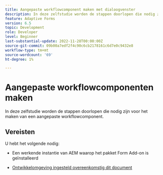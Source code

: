 ```yaml
---
title: Aangepaste workflowcomponent maken met dialoogvenster
description: In deze zelfstudie worden de stappen doorlopen die nodig zijn voor het maken van een aangepaste workflowcomponent.
feature: Adaptive Forms
version: 6.5
topic: Development
role: Developer
level: Beginner
last-substantial-update: 2022-11-28T00:00:00Z
source-git-commit: 09b00a7edf2f4c90c6cb2178161c6d7e0c9432e8
workflow-type: tm+mt
source-wordcount: '69'
ht-degree: 1%

---
```


# Aangepaste workflowcomponenten maken

In deze zelfstudie worden de stappen doorlopen die nodig zijn voor het maken van een aangepaste workflowcomponent.

## Vereisten

U hebt het volgende nodig:

* Een werkende instantie van AEM waarop het pakket Form Add-on is geïnstalleerd

* [Ontwikkelomgeving ingesteld overeenkomstig dit document](https://experienceleague.adobe.com/docs/experience-manager-learn/forms/creating-your-first-osgi-bundle/create-your-first-osgi-bundle.html)



